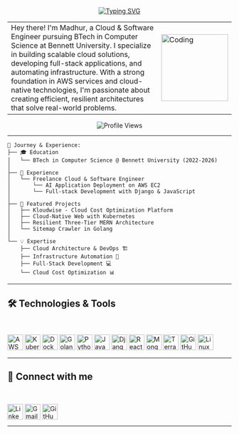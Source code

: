 <p align="center">
  <a href="https://git.io/typing-svg">
    <img src="https://readme-typing-svg.demolab.com?font=Sedan+SC&weight=500&size=30&pause=1000&color=00FFFF&background=6883FF00&center=true&vCenter=true&random=false&width=435&lines=Hey!+I'm+Madhur;Cloud+Engineer;Software+Engineer;AWS;Kubernetes+%7C+DevOps" alt="Typing SVG" />
  </a>
</p>

<table border="0">
<tr>
<td width="83%">
Hey there! I'm Madhur, a Cloud & Software Engineer pursuing BTech in Computer Science at Bennett University. I specialize in building scalable cloud solutions, developing full-stack applications, and automating infrastructure. With a strong foundation in AWS services and cloud-native technologies, I'm passionate about creating efficient, resilient architectures that solve real-world problems.
</td>
<td width="17%">
<img alt="Coding" width="150" src="https://i.giphy.com/media/qgQUggAC3Pfv687qPC/giphy.webp" />
</td>
</tr>
</table>

<!-- Profile Visit Badge -->
<p align="center">
  <img src="https://komarev.com/ghpvc/?username=madhur-banger" alt="Profile Views"/>
</p>

---
```text
🎯 Journey & Experience:
├── 🎓 Education
│   └── BTech in Computer Science @ Bennett University (2022-2026)
│
├── 💼 Experience
│   └── Freelance Cloud & Software Engineer
│       └── AI Application Deployment on AWS EC2
│       └── Full-stack Development with Django & JavaScript
│
├── 🚀 Featured Projects
│   ├── Kloudwise - Cloud Cost Optimization Platform
│   ├── Cloud-Native Web with Kubernetes
│   ├── Resilient Three-Tier MERN Architecture
│   └── Sitemap Crawler in Golang
│
└── 💡 Expertise
    ├── Cloud Architecture & DevOps 🏗️
    ├── Infrastructure Automation 🤖
    ├── Full-Stack Development 💻
    └── Cloud Cost Optimization 📊
```

---

<h2 align="left">
  🛠️ Technologies & Tools
</h2>

<br>

<p align="left">
  <!-- Cloud & Infrastructure -->
  <img src="https://img.shields.io/badge/AWS-232F3E?style=for-the-badge&logo=amazon-aws&logoColor=white" alt="AWS" height="35"/>
  <img src="https://img.shields.io/badge/Kubernetes-326CE5?style=for-the-badge&logo=kubernetes&logoColor=white" alt="Kubernetes" height="35"/>
  <img src="https://img.shields.io/badge/Docker-2496ED?style=for-the-badge&logo=docker&logoColor=white" alt="Docker" height="35"/>
  
  <!-- Programming Languages -->
  <img src="https://img.shields.io/badge/Go-00ADD8?style=for-the-badge&logo=go&logoColor=white" alt="Golang" height="35"/>
  <img src="https://img.shields.io/badge/Python-3776AB?style=for-the-badge&logo=python&logoColor=white" alt="Python" height="35"/>
  <img src="https://img.shields.io/badge/JavaScript-F7DF1E?style=for-the-badge&logo=javascript&logoColor=black" alt="JavaScript" height="35"/>
  
  <!-- Frameworks & Tools -->
  <img src="https://img.shields.io/badge/Django-092E20?style=for-the-badge&logo=django&logoColor=white" alt="Django" height="35"/>
  <img src="https://img.shields.io/badge/React-61DAFB?style=for-the-badge&logo=react&logoColor=black" alt="React" height="35"/>
  <img src="https://img.shields.io/badge/MongoDB-47A248?style=for-the-badge&logo=mongodb&logoColor=white" alt="MongoDB" height="35"/>
  
  <!-- DevOps Tools -->
  <img src="https://img.shields.io/badge/Terraform-7B42BC?style=for-the-badge&logo=terraform&logoColor=white" alt="Terraform" height="35"/>
  <img src="https://img.shields.io/badge/GitHub_Actions-2088FF?style=for-the-badge&logo=github-actions&logoColor=white" alt="GitHub Actions" height="35"/>
  <img src="https://img.shields.io/badge/Linux-FCC624?style=for-the-badge&logo=linux&logoColor=black" alt="Linux" height="35"/>
</p>

---

<h2 align="left">
  🤝 Connect with me
</h2>

<br>

<p align="left">
  <a href="https://linkedin.com/in/madhur" target="blank"><img align="center" src="https://img.shields.io/badge/LinkedIn-0077B5?style=for-the-badge&logo=linkedin&logoColor=white" alt="LinkedIn" height="35"/></a>
  <a href="mailto:madhur.cloudevops@gmail.com"><img align="center" src="https://img.shields.io/badge/Gmail-D14836?style=for-the-badge&logo=gmail&logoColor=white" alt="Gmail" height="35"/></a>
  <a href="https://github.com/madhur-banger"><img align="center" src="https://img.shields.io/badge/GitHub-181717?style=for-the-badge&logo=github&logoColor=white" alt="GitHub" height="35"/></a>
</p>

---

